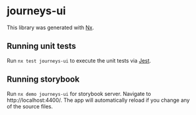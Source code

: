 # journeys-ui

This library was generated with [Nx](https://nx.dev).

## Running unit tests

Run `nx test journeys-ui` to execute the unit tests via [Jest](https://jestjs.io).

## Running storybook

Run `nx demo journeys-ui` for storybook server. Navigate to http://localhost:4400/. The app will automatically reload if you change any of the source files.
